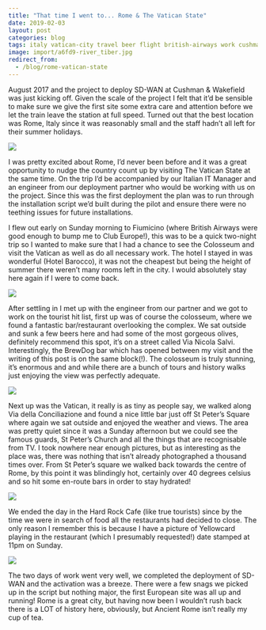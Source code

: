 ```yaml
---
title: "That time I went to... Rome & The Vatican State"
date: 2019-02-03
layout: post
categories: blog
tags: italy vatican-city travel beer flight british-airways work cushman
image: import/a6fd9-river_tiber.jpg
redirect_from:
  - /blog/rome-vatican-state
---
```


August 2017 and the project to deploy SD-WAN at Cushman & Wakefield was just kicking off. Given the scale of the project I felt that it’d be sensible to make sure we give the first site some extra care and attention before we let the train leave the station at full speed. Turned out that the best location was Rome, Italy since it was reasonably small and the staff hadn’t all left for their summer holidays.

![][photo-1]

I was pretty excited about Rome, I’d never been before and it was a great opportunity to nudge the country count up by visiting The Vatican State at the same time. On the trip I’d be accompanied by our Italian IT Manager and an engineer from our deployment partner who would be working with us on the project. Since this was the first deployment the plan was to run through the installation script we’d built during the pilot and ensure there were no teething issues for future installations.

I flew out early on Sunday morning to Fiumicino (where British Airways were good enough to bump me to Club Europe!), this was to be a quick two-night trip so I wanted to make sure that I had a chance to see the Colosseum and visit the Vatican as well as do all necessary work. The hotel I stayed in was wonderful (Hotel Barocco), it was not the cheapest but being the height of summer there weren’t many rooms left in the city. I would absolutely stay here again if I were to come back.

![][photo-2]

After settling in I met up with the engineer from our partner and we got to work on the tourist hit list, first up was of course the colosseum, where we found a fantastic bar/restaurant overlooking the complex. We sat outside and sunk a few beers here and had some of the most gorgeous olives, definitely recommend this spot, it’s on a street called Via Nicola Salvi. Interestingly, the BrewDog bar which has opened between my visit and the writing of this post is on the same block(!). The colosseum is truly stunning, it’s enormous and and while there are a bunch of tours and history walks just enjoying the view was perfectly adequate.

![][photo-3]

Next up was the Vatican, it really is as tiny as people say, we walked along Via della Conciliazione and found a nice little bar just off St Peter’s Square where again we sat outside and enjoyed the weather and views. The area was pretty quiet since it was a Sunday afternoon but we could see the famous guards, St Peter’s Church and all the things that are recognisable from TV. I took nowhere near enough pictures, but as interesting as the place was, there was nothing that isn’t already photographed a thousand times over. From St Peter’s square we walked back towards the centre of Rome, by this point it was blindingly hot, certainly over 40 degrees celsius and so hit some en-route bars in order to stay hydrated!

![][photo-4]

We ended the day in the Hard Rock Cafe (like true tourists) since by the time we were in search of food all the restaurants had decided to close. The only reason I remember this is because I have a picture of Yellowcard playing in the restaurant (which I presumably requested!) date stamped at 11pm on Sunday.

![][photo-5]

The two days of work went very well, we completed the deployment of SD-WAN and the activation was a breeze. There were a few snags we picked up in the script but nothing major, the first European site was all up and running! Rome is a great city, but having now been I wouldn’t rush back there is a LOT of history here, obviously, but Ancient Rome isn’t really my cup of tea.


[photo-1]: /assets/img/import/23ba7-civitavecchia.jpg
[photo-2]: /assets/img/import/88eac-olives.jpg
[photo-3]: /assets/img/import/9acf3-colosseum.jpg
[photo-4]: /assets/img/import/32da4-st_peters.jpg
[photo-5]: /assets/img/import/a6fd9-river_tiber.jpg
